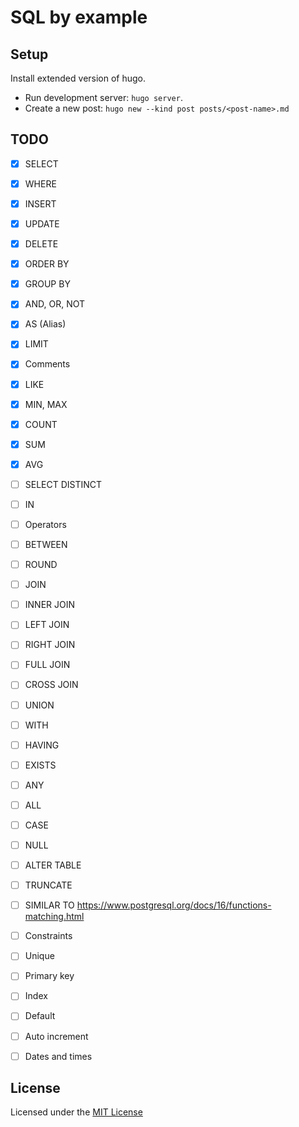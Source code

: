 # SQL by example

## Setup
Install extended version of hugo.  
- Run development server: `hugo server`.  
- Create a new post: `hugo new --kind post posts/<post-name>.md`  

## TODO
- [x] SELECT
- [x] WHERE
- [x] INSERT
- [x] UPDATE
- [x] DELETE
- [x] ORDER BY
- [x] GROUP BY
- [x] AND, OR, NOT
- [x] AS (Alias)
- [x] LIMIT
- [x] Comments
- [x] LIKE
- [x] MIN, MAX
- [x] COUNT
- [x] SUM
- [x] AVG
- [ ] SELECT DISTINCT
- [ ] IN
- [ ] Operators
- [ ] BETWEEN
- [ ] ROUND
- [ ] JOIN
- [ ] INNER JOIN
- [ ] LEFT JOIN
- [ ] RIGHT JOIN
- [ ] FULL JOIN
- [ ] CROSS JOIN
- [ ] UNION
- [ ] WITH
- [ ] HAVING
- [ ] EXISTS
- [ ] ANY
- [ ] ALL
- [ ] CASE
- [ ] NULL
- [ ] ALTER TABLE
- [ ] TRUNCATE
- [ ] SIMILAR TO https://www.postgresql.org/docs/16/functions-matching.html

- [ ] Constraints
- [ ] Unique
- [ ] Primary key
- [ ] Index
- [ ] Default
- [ ] Auto increment
- [ ] Dates and times

## License
Licensed under the [MIT License](LICENSE)
